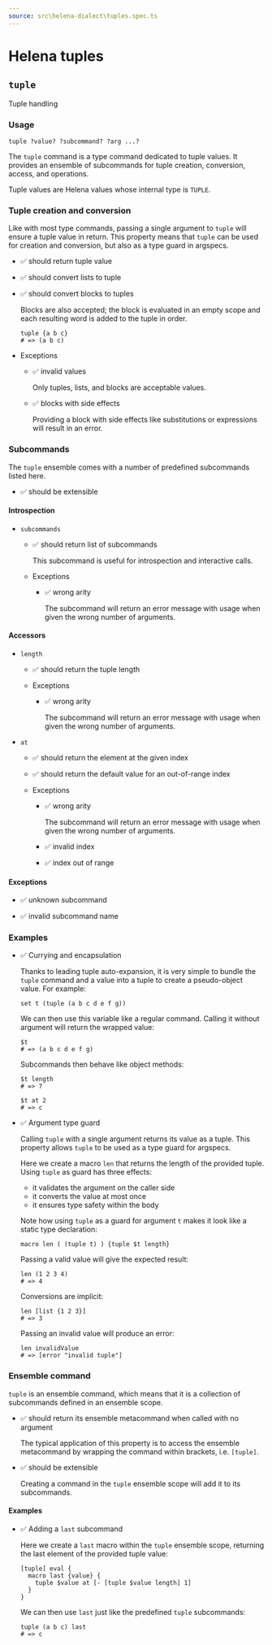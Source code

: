 ```yaml
---
source: src\helena-dialect\tuples.spec.ts
---
```

# Helena tuples

## `tuple`

Tuple handling

### Usage

```lna
tuple ?value? ?subcommand? ?arg ...?
```

The `tuple` command is a type command dedicated to tuple values. It
provides an ensemble of subcommands for tuple creation, conversion,
access, and operations.

Tuple values are Helena values whose internal type is `TUPLE`.

### Tuple creation and conversion

Like with most type commands, passing a single argument to `tuple`
will ensure a tuple value in return. This property means that `tuple`
can be used for creation and conversion, but also as a type guard in
argspecs.

- ✅ should return tuple value

- ✅ should convert lists to tuple

- ✅ should convert blocks to tuples

  Blocks are also accepted; the block is evaluated in an empty scope
  and each resulting word is added to the tuple in order.

  ```lna
  tuple {a b c}
  # => (a b c)
  ```

- Exceptions

  - ✅ invalid values

    Only tuples, lists, and blocks are acceptable values.

  - ✅ blocks with side effects

    Providing a block with side effects like substitutions or
    expressions will result in an error.

### Subcommands

The `tuple` ensemble comes with a number of predefined subcommands
listed here.

- ✅ should be extensible

#### Introspection

- `subcommands`

  - ✅ should return list of subcommands

    This subcommand is useful for introspection and interactive
    calls.

  - Exceptions

    - ✅ wrong arity

      The subcommand will return an error message with usage when
      given the wrong number of arguments.

#### Accessors

- `length`

  - ✅ should return the tuple length

  - Exceptions

    - ✅ wrong arity

      The subcommand will return an error message with usage when
      given the wrong number of arguments.

- `at`

  - ✅ should return the element at the given index

  - ✅ should return the default value for an out-of-range index

  - Exceptions

    - ✅ wrong arity

      The subcommand will return an error message with usage when
      given the wrong number of arguments.

    - ✅ invalid index

    - ✅ index out of range

#### Exceptions

- ✅ unknown subcommand

- ✅ invalid subcommand name

### Examples

- ✅ Currying and encapsulation

  Thanks to leading tuple auto-expansion, it is very simple to
  bundle the `tuple` command and a value into a tuple to create a
  pseudo-object value. For example:

  ```lna
  set t (tuple (a b c d e f g))
  ```

  We can then use this variable like a regular command. Calling it
  without argument will return the wrapped value:

  ```lna
  $t
  # => (a b c d e f g)
  ```

  Subcommands then behave like object methods:

  ```lna
  $t length
  # => 7
  ```

  ```lna
  $t at 2
  # => c
  ```

- ✅ Argument type guard

  Calling `tuple` with a single argument returns its value as a
  tuple. This property allows `tuple` to be used as a type guard
  for argspecs.
  
  Here we create a macro `len` that returns the length of the
  provided tuple. Using `tuple` as guard has three effects:
  
  - it validates the argument on the caller side
  - it converts the value at most once
  - it ensures type safety within the body
  
  Note how using `tuple` as a guard for argument `t` makes it look
  like a static type declaration:

  ```lna
  macro len ( (tuple t) ) {tuple $t length}
  ```

  Passing a valid value will give the expected result:

  ```lna
  len (1 2 3 4)
  # => 4
  ```

  Conversions are implicit:

  ```lna
  len [list {1 2 3}]
  # => 3
  ```

  Passing an invalid value will produce an error:

  ```lna
  len invalidValue
  # => [error "invalid tuple"]
  ```

### Ensemble command

`tuple` is an ensemble command, which means that it is a collection
of subcommands defined in an ensemble scope.

- ✅ should return its ensemble metacommand when called with no argument

  The typical application of this property is to access the ensemble
  metacommand by wrapping the command within brackets, i.e. `[tuple]`.

- ✅ should be extensible

  Creating a command in the `tuple` ensemble scope will add it to its
  subcommands.

#### Examples

- ✅ Adding a `last` subcommand

  Here we create a `last` macro within the `tuple` ensemble
  scope, returning the last element of the provided tuple value:

  ```lna
  [tuple] eval {
    macro last {value} {
      tuple $value at [- [tuple $value length] 1]
    }
  }
  ```

  We can then use `last` just like the predefined `tuple`
  subcommands:

  ```lna
  tuple (a b c) last
  # => c
  ```

